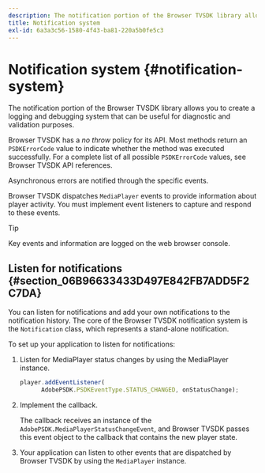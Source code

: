 ```yaml
---
description: The notification portion of the Browser TVSDK library allows you to create a logging and debugging system that can be useful for diagnostic and validation purposes.
title: Notification system
exl-id: 6a3a3c56-1580-4f43-ba81-220a5b0fe5c3
---
```

# Notification system {#notification-system}

The notification portion of the Browser TVSDK library allows you to create a logging and debugging system that can be useful for diagnostic and validation purposes.

<!--<a id="section_EC5DBE8DDA434B70A01FA2F3EF4618BD"></a>-->

Browser TVSDK has a *no throw* policy for its API. Most methods return an `PSDKErrorCode` value to indicate whether the method was executed successfully. For a complete list of all possible `PSDKErrorCode` values, see Browser TVSDK API references.

Asynchronous errors are notified through the specific events.

Browser TVSDK dispatches `MediaPlayer` events to provide information about player activity. You must implement event listeners to capture and respond to these events.

>[!TIP]
>
>Key events and information are logged on the web browser console.

## Listen for notifications {#section_06B96633433D497E842FB7ADD5F2C7DA}

You can listen for notifications and add your own notifications to the notification history. The core of the Browser TVSDK notification system is the `Notification` class, which represents a stand-alone notification.

To set up your application to listen for notifications:

1. Listen for MediaPlayer status changes by using the MediaPlayer instance. 

   ```js
   player.addEventListener( 
         AdobePSDK.PSDKEventType.STATUS_CHANGED, onStatusChange);
   ```

1. Implement the callback.

   The callback receives an instance of the `AdobePSDK.MediaPlayerStatusChangeEvent`, and Browser TVSDK passes this event object to the callback that contains the new player state. 
1. Your application can listen to other events that are dispatched by Browser TVSDK by using the `MediaPlayer` instance.
